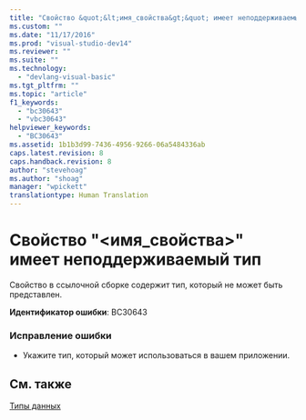```yaml
---
title: "Свойство &quot;&lt;имя_свойства&gt;&quot; имеет неподдерживаемый тип | Microsoft Docs"
ms.custom: ""
ms.date: "11/17/2016"
ms.prod: "visual-studio-dev14"
ms.reviewer: ""
ms.suite: ""
ms.technology: 
  - "devlang-visual-basic"
ms.tgt_pltfrm: ""
ms.topic: "article"
f1_keywords: 
  - "bc30643"
  - "vbc30643"
helpviewer_keywords: 
  - "BC30643"
ms.assetid: 1b1b3d99-7436-4956-9266-06a5484336ab
caps.latest.revision: 8
caps.handback.revision: 8
author: "stevehoag"
ms.author: "shoag"
manager: "wpickett"
translationtype: Human Translation
---
```

# Свойство &quot;&lt;имя_свойства&gt;&quot; имеет неподдерживаемый тип
Свойство в ссылочной сборке содержит тип, который не может быть представлен.  
  
 **Идентификатор ошибки**: BC30643  
  
### Исправление ошибки  
  
-   Укажите тип, который может использоваться в вашем приложении.  
  
## См. также  
 [Типы данных](../../visual-basic/programming-guide/language-features/data-types/index.md)